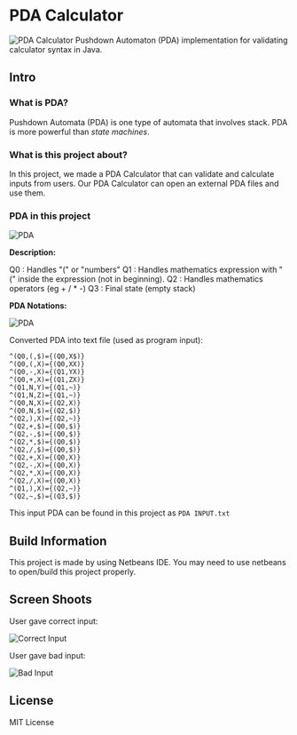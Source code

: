 # PDA Calculator
![PDA Calculator](/../screenshoot/screenshoots/usage1.jpg?raw=true)
Pushdown Automaton (PDA) implementation for validating calculator syntax in Java.

## Intro
### What is PDA?
Pushdown Automata (PDA) is one type of automata that involves stack. PDA is more powerful than _state machines_.

### What is this project about?
In this project, we made a PDA Calculator that can validate and calculate inputs from users. Our PDA Calculator can open an external PDA files and use them. 

### PDA in this project
![PDA](/../screenshoot/screenshoots/pda.jpg?raw=true)

**Description:**

Q0 : Handles "(" or "numbers"
Q1 : Handles mathematics expression with "(" inside the expression (not in beginning).
Q2 : Handles mathematics operators (eg + / * -)
Q3 : Final state (empty stack)

**PDA Notations:**

![PDA](/../screenshoot/screenshoots/function.jpg?raw=true)

Converted PDA into text file (used as program input):
```
^(Q0,(,$)={(Q0,X$)}
^(Q0,(,X)={(Q0,XX)}
^(Q0,-,X)={(Q1,YX)}
^(Q0,+,X)={(Q1,ZX)}
^(Q1,N,Y)={(Q1,~)}
^(Q1,N,Z)={(Q1,~)}
^(Q0,N,X)={(Q2,X)}
^(Q0,N,$)={(Q2,$)}
^(Q2,),X)={(Q2,~)}
^(Q2,+,$)={(Q0,$)}
^(Q2,-,$)={(Q0,$)}
^(Q2,*,$)={(Q0,$)}
^(Q2,/,$)={(Q0,$)}
^(Q2,+,X)={(Q0,X)}
^(Q2,-,X)={(Q0,X)}
^(Q2,*,X)={(Q0,X)}
^(Q2,/,X)={(Q0,X)}
^(Q1,),X)={(Q2,~)}
^(Q2,~,$)={(Q3,$)}

```

This input PDA can be found in this project as `PDA INPUT.txt` 

## Build Information
This project is made by using Netbeans IDE. You may need to use netbeans to open/build this project properly.

## Screen Shoots
User gave correct input:

![Correct Input](/../screenshoot/screenshoots/usage1.jpg?raw=true)

User gave bad input:

![Bad Input](/../screenshoot/screenshoots/usage2.jpg?raw=true)

## License
MIT License
